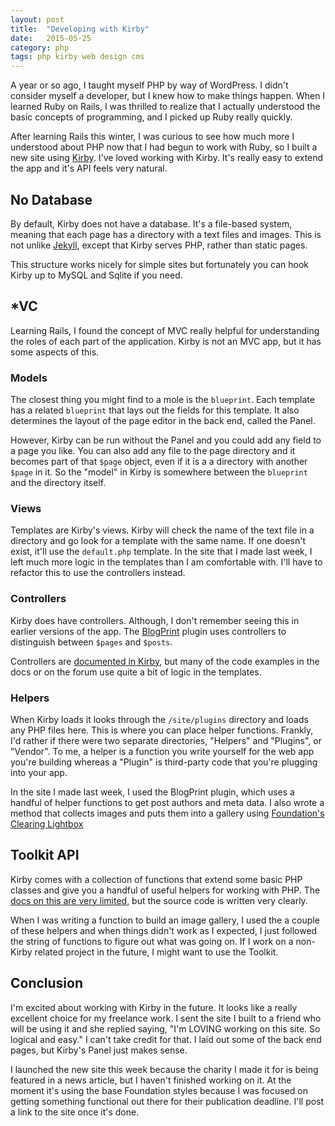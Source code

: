 ```yaml
---
layout: post
title:  "Developing with Kirby"
date:   2015-05-25
category: php
tags: php kirby web design cms
---
```


A year or so ago, I taught myself PHP by way of WordPress. I didn't consider myself a developer, but I knew how to make things happen. When I learned Ruby on Rails, I was thrilled to realize that I actually understood the basic concepts of programming, and I picked up Ruby really quickly.

After learning Rails this winter, I was curious to see how much more I understood about PHP now that I had begun to work with Ruby, so I built a new site using [Kirby](http://getkirby.com). I've loved working with Kirby. It's really easy to extend the app and it's API feels very natural.

## No Database

By default, Kirby does not have a database. It's a file-based system, meaning that each page has a directory with a text files and images. This is not unlike [Jekyll](http://jekyllrb.com/), except that Kirby serves PHP, rather than static pages.

This structure works nicely for simple sites but fortunately you can hook Kirby up to MySQL and Sqlite if you need.

## *VC
Learning Rails, I found the concept of MVC really helpful for understanding the roles of each part of the application. Kirby is not an MVC app, but it has some aspects of this.

### Models
The closest thing you might find to a mole is the `blueprint`. Each template has a related `blueprint` that lays out the fields for this template. It also determines the layout of the page editor in the back end, called the Panel.

However, Kirby can be run without the Panel and you could add any field to a page you like. You can also add any file to the page directory and it becomes part of that `$page` object, even if it is a a directory with another `$page` in it. So the "model" in Kirby is somewhere between the `blueprint` and the directory itself.

### Views
Templates are Kirby's views. Kirby will check the name of the text file in a directory and go look for a template with the same name. If one doesn't exist, it'll use the `default.php` template. In the site that I made last week, I left much more logic in the templates than I am comfortable with. I'll have to refactor this to use the controllers instead.

### Controllers
Kirby does have controllers. Although, I don't remember seeing this in earlier versions of the app. The [BlogPrint](https://github.com/ausminternet/blogprint) plugin uses controllers to distinguish between `$pages` and `$posts`.

Controllers are [documented in Kirby](http://getkirby.com/docs/templates/controllers), but many of the code examples in the docs or on the forum use quite a bit of logic in the templates.

### Helpers
When Kirby loads it looks through the `/site/plugins` directory and loads any PHP files here. This is where you can place helper functions. Frankly, I'd rather if there were two separate directories, "Helpers" and "Plugins", or "Vendor". To me, a helper is a function you write yourself for the web app you're building whereas a "Plugin" is third-party code that you're plugging into your app.

In the site I made last week, I used the BlogPrint plugin, which uses a handful of helper functions to get post authors and meta data. I also wrote a method that collects images and puts them into a gallery using [Foundation's Clearing Lightbox](http://foundation.zurb.com/docs/components/clearing.html)

## Toolkit API
Kirby comes with a collection of functions that extend some basic PHP classes and give you a handful of useful helpers for working with PHP. The [docs on this are very limited](http://getkirby.com/docs/toolkit/api), but the source code is written very clearly.

When I was writing a function to build an image gallery, I used the a couple of these helpers and when things didn't work as I expected, I just followed the string of functions to figure out what was going on. If I work on a non-Kirby related project in the future, I might want to use the Toolkit.

## Conclusion
I'm excited about working with Kirby in the future. It looks like a really excellent choice for my freelance work. I sent the site I built to a friend who will be using it and she replied saying, "I'm LOVING working on this site. So logical and easy." I can't take credit for that. I laid out some of the back end pages, but Kirby's Panel just makes sense.  

I launched the new site this week because the charity I made it for is being featured in a news article, but I haven't finished working on it. At the moment it's using the base Foundation styles because I was focused on getting something functional out there for their publication deadline. I'll post a link to the site once it's done.
